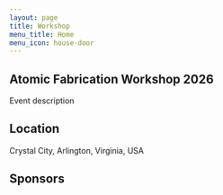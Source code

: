 ```yaml
---
layout: page
title: Workshop
menu_title: Home
menu_icon: house-door
---
```

## Atomic Fabrication Workshop 2026

Event description


## Location

Crystal City, Arlington, Virginia, USA

##  Sponsors
